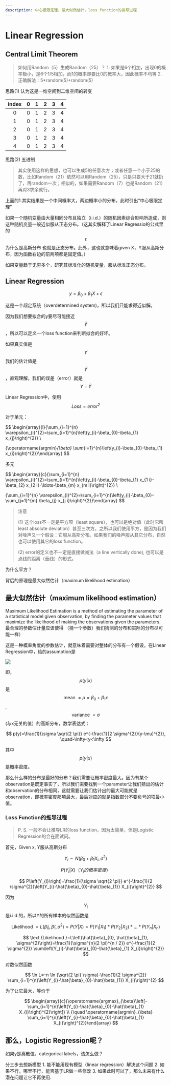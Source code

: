 ```yaml
---
description: 中心极限定理，最大似然估计，loss function的推导过程
---
```


# Linear Regression

## Central Limit Theorem

> 如何用Random（5）生成Random（25）？ 1. 如果是6个相加，出现0的概率极小，是6个1/5相加，而1的概率却要比0的概率大，因此概率不均等 2. 正确解法：5\*random\(5\)+random\(5\)

思路\(1\) 认为这是一维空间到二维空间的转变

| index | 0 | 1 | 2 | 3 | 4 |
| :---: | :---: | :---: | :---: | :---: | :---: |
| 0 | 0 | 1 | 2 | 3 | 4 |
| 1 | 0 | 1 | 2 | 3 | 4 |
| 2 | 0 | 1 | 2 | 3 | 4 |
| 3 | 0 | 1 | 2 | 3 | 4 |
| 4 | 0 | 1 | 2 | 3 | 4 |

思路\(2\) 五进制

> 其实使用这样的思想，也可以生成5的任意次方；或者任意一个小于25的数，比如Random（21）依然可以用Random（25），只是只要大于21就扔了，再random一次；相似的，如果需要Random（7）也是Random（21）再对3求余就行。

上面的1.其实结果是一个中间概率大，两边概率小的分布，此时引出“中心极限定理”

如果一个随机变量由大量相同分布且独立（i.i.d.）的随机因素综合影响所造成，则这种随机变量一般近似服从正态分布。（这其实解释了Linear Regressio的公式里的 $$\epsilon$$ 为什么是高斯分布 也就是正态分布。此外，这也就意味着given X，Y服从高斯分布，因为函数右边的前两项都是固定值。）

如果变量趋于无穷多个，研究其标准化的随机变量，服从标准正态分布。

## Linear Regression

$$y=\beta_{0}+\beta_{1}X+\epsilon$$

这是一个超定系统（overdetermined system\)，所以我们只能求得近似解。

因为我们想要拟合的y要尽可能接近 $$\hat{Y}$$ ，所以可以定义一个loss function来判断拟合的好坏。

如果真实值是 $$Y$$ 我们的估计值是 $$\hat{Y}$$ ，直观理解，我们的误差（error）就是 $$Y-\hat{Y}$$ 

Linear Regression中，使用 $$Loss=error^{2}$$ 

对于单元：

$$
\begin{array}{l}{\sum_{i=1}^{n} \varepsilon_{i}^{2}=\sum_{i=1}^{n}\left(y_{i}-\beta_{0}-\beta_{1} x_{j}\right)^{2}} \\ 

{\operatorname{argmin}_{\beta} \sum_{i=1}^{n}\left(y_{i}-\beta_{0}-\beta_{1} x_{i}\right)^{2}}\end{array}
$$

多元

$$
\begin{array}{c}{\sum_{i=1}^{n} \varepsilon_{i}^{2}=\sum_{i=1}^{n}\left(y_{i}-\beta_{0}-\beta_{1} x_{1 i}-\beta_{2} x_{2 i}-\ldots-\beta_{m} x_{m i}\right)^{2}} \\ 

{\sum_{i=1}^{n} 
\varepsilon_{i}^{2}=\sum_{i=1}^{n}\left(y_{i}-\beta_{0}-\sum_{j=1}^{m} \beta_{j} x_{j i}\right)^{2}}\end{array}
$$

> 注意
>
>  \(1\) 这个loss不一定是平方项（least square），也可以是绝对值（此时它叫least absolute deviation）甚至三次方。之所以我们使用平方，是因为我们对噪声又一个假设：它服从高斯分布。如果我们的噪声服从其它分布，自然也可以使用其它的loss function。
>
> \(2\) error的定义也不一定是直接做减法（a line vertically done\), 也可以是点线的距离（垂线）的形式。

为什么平方？

背后的原理是最大似然估计（maximum likelihood estimation）

## 最大似然估计（maximum likelihood estimation）

Maximum Likelihood Estimation is a method of estimating the parameter of a statistical model given observation, by finding the parameter values that maximize the likelihood of making the observations given the parameters. 最合理的参数估计量应该使得 （猜一个参数）我们猜测的分布和实际的分布尽可能一样）

这是一种概率角度的参数估计，就意味着需要对整体的分布有一个假设。在Linear Regression中，给的assumption是

![](https://cdn.mathpix.com/snip/images/jDR8vTD7Qf9MwcKo_u7kpbh_NxIBQ6uTHhenaJcPXW4.original.fullsize.png)

即， $$p(y | x)$$ 是 $$\text { mean }=\mu=\beta_{0}+\beta_{1}x$$ , $$\text { variance }=\sigma$$ \(与x无关的值）的高斯分布，数学表达式：

$$
p(y)=\frac{1}{\sigma \sqrt{2 \pi}} e^{-\frac{1}{2 \sigma^{2}}(y-\mu)^{2}}, \quad-\infty<y<\infty
$$

其中 $$p(y|x)$$ 是概率密度。

那么什么样的分布是最好的分布？我们需要让概率密度最大。因为有某个observation是既定事实了，所以我们需要找到一个parameter让我们猜出的估计和observation的分布相同，这就需要让我们估计出的最大可能就是observation，即概率密度那项最大，最后对应的就是指数部分不要负号的项最小值。

### Loss Function的推导过程

> P. S. 一般不会让推导LR的loss function，因为太简单，但是Logistic Regression的会在面试问。

首先，Given x, Y服从高斯分布

$$
Y_{i} \sim N\left(\hat{\beta}_{0}+\hat{\beta}_{1} X_{i}, \sigma^{2}\right)
$$

$$P(Y_{i}|X) （Y_{i}的概率密度）$$ 

$$
P\left(Y_{i}\right)=\frac{1}{\sigma \sqrt{2 \pi}} e^{-\frac{1}{2 \sigma^{2}}\left(Y_{i}-\hat{\beta}_{0}-\hat{\beta_{1}} X_{i}\right)^{2}}
$$

因为 $$Y_{i}$$ 是i.i.d.的，所以Y的所有样本的似然函数是

$$
\text {Likelihood }=L\left(\hat{\beta}_{0}, \hat{\beta}_{1}, \sigma^{2}\right)=P(Y | X)=P\left(Y_{1} | X_{1}\right) * P\left(Y_{2} | X_{2}\right) * \ldots * P\left(Y_{n} | X_{n}\right)
$$

$$
\text {Likelihood }=L\left(\hat{\beta}_{0}, \hat{\beta}_{1}, \sigma^{2}\right)=\frac{1}{\sigma^{n}(2 \pi)^{n / 2}} e^{-\frac{1}{2 \sigma^{2}} \sum\left(Y_{i}-\hat{\beta}_{0}-\hat{\beta}_{1} X_{i}\right)^{2}}
$$

对数似然函数

$$
\ln L=-n \ln (\sqrt{2 \pi} \sigma)-\frac{1}{2 \sigma^{2}} \sum_{i=1}^{n}\left(Y_{i}-\hat{\beta}_{0}-\hat{\beta_{1}} X_{i}\right)^{2}
$$

为了让它最大，等价于

$$
\begin{array}{c}{\operatorname{argmax}_{\beta}\left[-\sum_{i=1}^{n}\left(Y_{i}-\hat{\beta}_{0}-\hat{\beta}_{1} X_{i}\right)^{2}\right]} \\ {\quad \operatorname{argmin}_{\beta} \sum_{i=1}^{n}\left(Y_{i}-\hat{\beta}_{0}-\hat{\beta}_{1} X_{i}\right)^{2}}\end{array}
$$

## 那么，Logistic Regression呢？

如果y是离散值，categorical labels，该怎么做？

分三步去想新模型 1. 能不能用现有模型（linear regression）解决这个问题 2. 如果不行，哪里不行，能否基于LR做一些修改 3. 如果此时可以了，那么未来有什么潜在问题让它不再使用.



